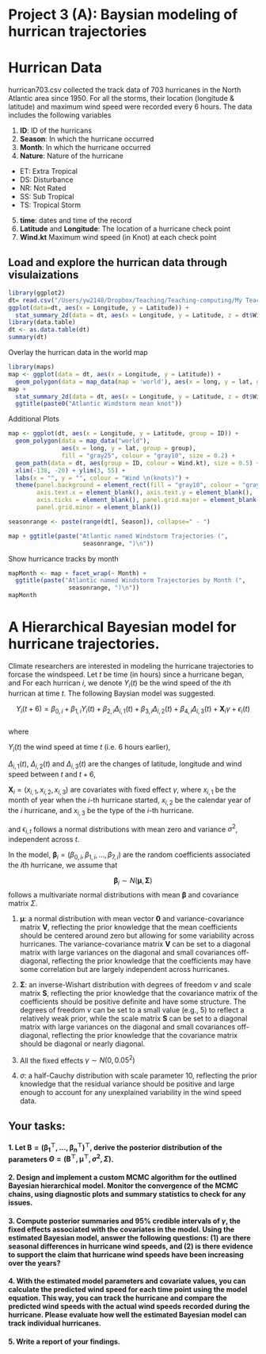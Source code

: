 Project 3 (A): Baysian modeling of hurrican trajectories
================

# Hurrican Data

hurrican703.csv collected the track data of 703 hurricanes in the North
Atlantic area since 1950. For all the storms, their location (longitude
& latitude) and maximum wind speed were recorded every 6 hours. The data
includes the following variables

1.  **ID**: ID of the hurricans
2.  **Season**: In which the hurricane occurred
3.  **Month**: In which the hurricane occurred
4.  **Nature**: Nature of the hurricane

- ET: Extra Tropical
- DS: Disturbance
- NR: Not Rated
- SS: Sub Tropical
- TS: Tropical Storm

5.  **time**: dates and time of the record  
6.  **Latitude** and **Longitude**: The location of a hurricane check
    point
7.  **Wind.kt** Maximum wind speed (in Knot) at each check point

## Load and explore the hurrican data through visulaizations

``` r
library(ggplot2)
dt= read.csv("/Users/yw2148/Dropbox/Teaching/Teaching-computing/My Teaching Files/big data computing/1_ggplot/hurrican703.csv")
ggplot(data=dt, aes(x = Longitude, y = Latitude)) + 
  stat_summary_2d(data = dt, aes(x = Longitude, y = Latitude, z = dt$Wind.kt), fun = median, binwidth = c(1, 1), show.legend = TRUE)
library(data.table)
dt <- as.data.table(dt)
summary(dt)
```

Overlay the hurrican data in the world map

``` r
library(maps)
map <- ggplot(data = dt, aes(x = Longitude, y = Latitude)) + 
  geom_polygon(data = map_data(map = 'world'), aes(x = long, y = lat, group = group))
map +
  stat_summary_2d(data = dt, aes(x = Longitude, y = Latitude, z = dt$Wind.kt), fun = median, binwidth = c(1, 1), show.legend = TRUE, alpha = 0.75) + 
  ggtitle(paste0("Atlantic Windstorm mean knot"))
```

Additional Plots

``` r
map <- ggplot(dt, aes(x = Longitude, y = Latitude, group = ID)) + 
  geom_polygon(data = map_data("world"), 
               aes(x = long, y = lat, group = group), 
               fill = "gray25", colour = "gray10", size = 0.2) + 
  geom_path(data = dt, aes(group = ID, colour = Wind.kt), size = 0.5) + 
  xlim(-138, -20) + ylim(3, 55) + 
  labs(x = "", y = "", colour = "Wind \n(knots)") + 
  theme(panel.background = element_rect(fill = "gray10", colour = "gray30"),
        axis.text.x = element_blank(), axis.text.y = element_blank(), 
        axis.ticks = element_blank(), panel.grid.major = element_blank(),
        panel.grid.minor = element_blank())

seasonrange <- paste(range(dt[, Season]), collapse=" - ")

map + ggtitle(paste("Atlantic named Windstorm Trajectories (", 
                     seasonrange, ")\n")) 
```

Show hurricance tracks by month

``` r
mapMonth <- map + facet_wrap(~ Month) +
  ggtitle(paste("Atlantic named Windstorm Trajectories by Month (", 
                 seasonrange, ")\n")) 
mapMonth
```

# A Hierarchical Bayesian model for hurricane trajectories.

Climate researchers are interested in modeling the hurricane
trajectories to forcase the windspeed. Let $t$ be time (in hours) since
a hurricane began, and For each hurrican $i$, we denote $Y_{i}(t)$ be
the wind speed of the $i$th hurrican at time $t$. The following Baysian
model was suggested.

$$Y_{i}(t+6) =\beta_{0,i}+\beta_{1,i}Y_{i}(t) + \beta_{2,i}\Delta_{i,1}(t)+
\beta_{3,i}\Delta_{i,2}(t) +\beta_{4,i}\Delta_{i,3}(t)  + \mathbf{X}_i\gamma+ \epsilon_{i}(t)$$  
where

$Y_{i}(t)$ the wind speed at time $t$ (i.e. 6 hours earlier),

$\Delta_{i,1}(t)$, $\Delta_{i,2}(t)$ and $\Delta_{i,3}(t)$ are the
changes of latitude, longitude and wind speed between $t$ and $t+6$,

$\mathbf{X}_i = (x_{i,1},x_{i,2},x_{i,3})$ are covariates with fixed
effect $\gamma$, where $x_{i,1}$ be the month of year when the $i$-th
hurricane started, $x_{i,2}$ be the calendar year of the $i$ hurricane,
and $x_{i,3}$ be the type of the $i$-th hurricane.

and $\epsilon_{i,t}$ follows a normal distributions with mean zero and
variance $\sigma^2$, independent across $t$.

In the model,
$\boldsymbol{\beta}_{i} = (\beta_{0,i},\beta_{1,i},...,\beta_{7,i})$ are
the random coefficients associated the $i$th hurricane, we assume that

$$\boldsymbol{\beta}_{i} \sim N(\boldsymbol{\mu}, \boldsymbol{\Sigma})$$
follows a multivariate normal distributions with mean
$\boldsymbol{\beta}$ and covariance matrix $\Sigma$.

1.  $\boldsymbol{\mu}$: a normal distribution with mean vector
    $\boldsymbol{0}$ and variance-covariance matrix $\boldsymbol{V}$,
    reflecting the prior knowledge that the mean coefficients should be
    centered around zero but allowing for some variability across
    hurricanes. The variance-covariance matrix $\boldsymbol{V}$ can be
    set to a diagonal matrix with large variances on the diagonal and
    small covariances off-diagonal, reflecting the prior knowledge that
    the coefficients may have some correlation but are largely
    independent across hurricanes.

2.  $\boldsymbol{\Sigma}$: an inverse-Wishart distribution with degrees
    of freedom $\nu$ and scale matrix $\boldsymbol{S}$, reflecting the
    prior knowledge that the covariance matrix of the coefficients
    should be positive definite and have some structure. The degrees of
    freedom $\nu$ can be set to a small value (e.g., 5) to reflect a
    relatively weak prior, while the scale matrix $\boldsymbol{S}$ can
    be set to a diagonal matrix with large variances on the diagonal and
    small covariances off-diagonal, reflecting the prior knowledge that
    the covariance matrix should be diagonal or nearly diagonal.

3.  All the fixed effects $\gamma \sim N(0, 0.05^2)$

4.  $\sigma$: a half-Cauchy distribution with scale parameter 10,
    reflecting the prior knowledge that the residual variance should be
    positive and large enough to account for any unexplained variability
    in the wind speed data.

## Your tasks:

#### 1. Let $\mathbf{B}= (\boldsymbol{\beta}_{1}^\top,...,\boldsymbol{\beta}_{n}^\top)^\top$, derive the posterior distribution of the parameters $\Theta=(\mathbf{B}^\top,\boldsymbol{\mu}^\top,\sigma^2, \Sigma)$.

#### 2. Design and implement a custom MCMC algorithm for the outlined Bayesian hierarchical model. Monitor the convergence of the MCMC chains, using diagnostic plots and summary statistics to check for any issues.

#### 3. Compute posterior summaries and 95% credible intervals of $\gamma$, the fixed effects associated with the covariates in the model. Using the estimated Bayesian model, answer the following questions: (1) are there seasonal differences in hurricane wind speeds, and (2) is there evidence to support the claim that hurricane wind speeds have been increasing over the years?

#### 4. With the estimated model parameters and covariate values, you can calculate the predicted wind speed for each time point using the model equation. This way, you can track the hurricane and compare the predicted wind speeds with the actual wind speeds recorded during the hurricane. Please evaluate how well the estimated Bayesian model can track individual hurricanes.

#### 5. Write a report of your findings.
